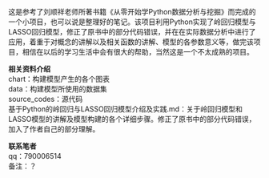 这是参考了刘顺祥老师所著书籍《从零开始学Python数据分析与挖掘》而完成的一个小项目，也可以说是整理好的笔记。该项目利用Python实现了岭回归模型与LASSO回归模型，修正了原书中的部分代码错误，并在在实际数据分析中进行了应用，着重于对概念的讲解以及相关函数的讲解、模型的各参数意义等，做完该项目，相信在以后的学习生活中会有很大的帮助，当然这是一个不太成熟的项目。

**相关资料介绍**  
chart：构建模型产生的各个图表  
data：构建模型所使用的数据集  
source_codes：源代码  
基于Python的岭回归与LASSO回归模型介绍及实践.md：关于岭回归模型和LASSO模型的讲解及模型构建的各个详细步骤。修正了原书中的部分代码错误，加入了作者自己的部分理解。  

**联系笔者**  
qq：790006514  
备注：？